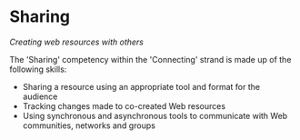 Sharing
=======
_Creating web resources with others_

The 'Sharing' competency within the 'Connecting' strand is made up of the following skills:

* Sharing a resource using an appropriate tool and format for the audience
* Tracking changes made to co-created Web resources
* Using synchronous and asynchronous tools to communicate with Web communities, networks and groups 
